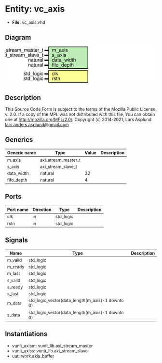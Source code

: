 # Entity: vc_axis

- **File**: vc_axis.vhd
## Diagram

![Diagram](vc_axis.svg "Diagram")
## Description

This Source Code Form is subject to the terms of the Mozilla Public
License, v. 2.0. If a copy of the MPL was not distributed with this file,
You can obtain one at http://mozilla.org/MPL/2.0/.
Copyright (c) 2014-2021, Lars Asplund lars.anders.asplund@gmail.com
## Generics

| Generic name | Type                | Value | Description |
| ------------ | ------------------- | ----- | ----------- |
| m_axis       | axi_stream_master_t |       |             |
| s_axis       | axi_stream_slave_t  |       |             |
| data_width   | natural             | 32    |             |
| fifo_depth   | natural             | 4     |             |
## Ports

| Port name | Direction | Type      | Description |
| --------- | --------- | --------- | ----------- |
| clk       | in        | std_logic |             |
| rstn      | in        | std_logic |             |
## Signals

| Name     | Type                                             | Description |
| -------- | ------------------------------------------------ | ----------- |
| m_valid  | std_logic                                        |             |
|  m_ready | std_logic                                        |             |
|  m_last  | std_logic                                        |             |
|  s_valid | std_logic                                        |             |
|  s_ready | std_logic                                        |             |
|  s_last  | std_logic                                        |             |
| m_data   | std_logic_vector(data_length(m_axis)-1 downto 0) |             |
|  s_data  | std_logic_vector(data_length(m_axis)-1 downto 0) |             |
## Instantiations

- vunit_axism: vunit_lib.axi_stream_master
- vunit_axiss: vunit_lib.axi_stream_slave
- uut: work.axis_buffer
